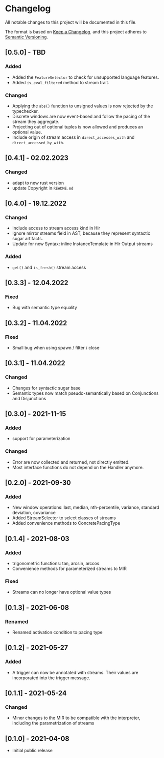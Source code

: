 # Changelog
All notable changes to this project will be documented in this file.

The format is based on [Keep a Changelog](https://keepachangelog.com/en/1.0.0/),
and this project adheres to [Semantic Versioning](https://semver.org/spec/v2.0.0.html).

## [0.5.0] - TBD

### Added
- Added the `FeatureSelector` to check for unsupported language features.
- Added `is_eval_filtered` method to stream trait.

### Changed
- Applying the `abs()` function to unsigned values is now rejected by the typechecker.
- Discrete windows are now event-based and follow the pacing of the stream they aggregate.
- Projecting out of optional tuples is now allowed and produces an optional value.
- Include origin of stream access in `direct_accesses_with` and `direct_accessed_by_with`.

## [0.4.1] - 02.02.2023

### Changed
- adapt to new rust version
- update Copyright in `README.md`

## [0.4.0] - 19.12.2022

### Changed
- Include access to stream access kind in Hir
- Ignore mirror streams field in AST, because they represent syntactic sugar artifacts.
- Update for new Syntax: inline InstanceTemplate in Hir Output streams

### Added
- `get()` and `is_fresh()` stream access

## [0.3.3] - 12.04.2022

### Fixed
- Bug with semantic type equality

## [0.3.2] - 11.04.2022

### Fixed
- Small bug when using spawn / filter / close

## [0.3.1] - 11.04.2022

### Changed
- Changes for syntactic sugar base
- Semantic types now match pseudo-semantically based on Conjunctions and Disjunctions

## [0.3.0] - 2021-11-15

### Added
- support for parameterization

### Changed
- Error are now collected and returned, not directly emitted.
- Most interface functions do not depend on the Handler anymore.

## [0.2.0] - 2021-09-30

### Added
- New window operations: last, median, nth-percentile, variance, standard deviation, covariance
- Added StreamSelector to select classes of streams
- Added convenience methods to ConcretePacingType

## [0.1.4] - 2021-08-03

### Added
- trigonometric functions: tan, arcsin, arccos
- Convenience methods for parameterized streams to MIR

### Fixed
- Streams can no longer have optional value types

## [0.1.3] - 2021-06-08

### Renamed
- Renamed activation condition to pacing type

## [0.1.2] - 2021-05-27

### Added
- A trigger can now be annotated with streams. Their values are incorporated into the trigger message.

## [0.1.1] - 2021-05-24

### Changed
- Minor changes to the MIR to be compatible with the interpreter, including the parametrization of streams 

## [0.1.0] - 2021-04-08

- Initial public release
